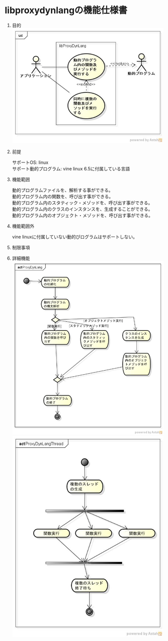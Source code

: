 libproxydynlangの機能仕様書
===========================
1. 目的
![](images/ucProxyDynLang.jpg)  

1. 前提

   サポートOS: linux  
   サポート動的プログラム: vine linux 6.5に付属している言語  

1. 機能範囲

   動的プログラムファイルを、解析する事ができる。  
   動的プログラム内の関数を、呼び出す事ができる。  
   動的プログラム内のスタティック・メゾッドを、呼び出す事ができる。  
   動的プログラム内のクラスのインスタンスを、生成することができる。  
   動的プログラム内のオブジェクト・メゾッドを、呼び出す事ができる。  

1. 機能範囲外

   vine linuxに付属していない動的ぴログラムはサポートしない。  

1. 制限事項

1. 詳細機能
![](images/actProxyDynLang.jpg)  
![](images/actProxyDynLangThread.jpg)  


